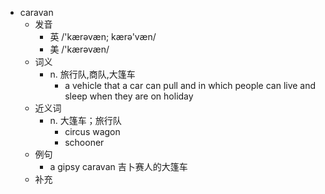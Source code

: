 - caravan
  - 发音
    - 英 /'kærəvæn; kærə'væn/
    - 美 /'kærəvæn/
  - 词义
    - n. 旅行队,商队,大篷车
      - a vehicle that a car can pull and in which people can live and sleep when they are on holiday
  - 近义词
    - n. 大篷车；旅行队
      - circus wagon
      - schooner
  - 例句
    - a gipsy caravan 吉卜赛人的大篷车
  - 补充